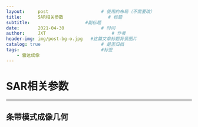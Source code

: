 ```yaml
---
layout:     post   				    # 使用的布局（不需要改）
title:      SAR相关参数 				# 标题 
subtitle:                     #副标题
date:       2021-04-30 				# 时间
author:     JXT 						# 作者
header-img: img/post-bg-o.jpg 	#这篇文章标题背景图片
catalog: true 						# 是否归档
tags:								#标签
    - 雷达成像
---
```

# SAR相关参数
***
## 条带模式成像几何

